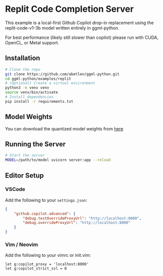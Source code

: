 # Replit Code Completion Server

This example is a local-first Github Copilot drop-in replacement using the replit-code-v1-3b model written entirely in ggml-python.

For best performance (likely still slower than copilot) please run with CUDA, OpenCL, or Metal support.


## Installation

```bash
# Clone the repo
git clone https://github.com/abetlen/ggml-python.git
cd ggml-python/examples/replit
# (Optional) Create a virtual environment
python3 -m venv venv
source venv/bin/activate
# Install dependencies
pip install -r requirements.txt
```

## Model Weights

You can download the quantized model weights from [here](https://huggingface.co/abetlen/replit-code-v1-3b-ggml)

## Running the Server

```bash
# Start the server
MODEL=/path/to/model uvicorn server:app --reload
```

## Editor Setup

### VSCode

Add the following to your `settings.json`:

```json
{
    "github.copilot.advanced": {
        "debug.testOverrideProxyUrl": "http://localhost:8000",
        "debug.overrideProxyUrl": "http://localhost:8000"
    }
}
```

### Vim / Neovim

Add the following to your vimrc or init.vim:

```
let g:copilot_proxy = 'localhost:8000'
let g:copilot_strict_ssl = 0
```